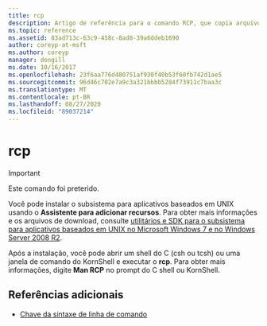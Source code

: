 ```yaml
---
title: rcp
description: Artigo de referência para o comando RCP, que copia arquivos entre computadores. Este comando foi preterido e não tem garantia de suporte em versões futuras do Windows.
ms.topic: reference
ms.assetid: 83ad713c-63c9-458c-8ad8-39a6ddeb1690
author: coreyp-at-msft
ms.author: coreyp
manager: dongill
ms.date: 10/16/2017
ms.openlocfilehash: 23f6aa776d480751af930f40b53f60fb742d1ae5
ms.sourcegitcommit: 96d46c702e7a9c3a321bbbb5284f73911c7baa3c
ms.translationtype: MT
ms.contentlocale: pt-BR
ms.lasthandoff: 08/27/2020
ms.locfileid: "89037214"
---
```

# <a name="rcp"></a>rcp

>[!IMPORTANT]
> Este comando foi preterido.

Você pode instalar o subsistema para aplicativos baseados em UNIX usando o **Assistente para adicionar recursos**. Para obter mais informações e os arquivos de download, consulte [utilitários e SDK para o subsistema para aplicativos baseados em UNIX no Microsoft Windows 7 e no Windows Server 2008 R2](https://www.microsoft.com/download/details.aspx?id=2391).

Após a instalação, você pode abrir um shell do C (csh ou tcsh) ou uma janela de comando do KornShell e executar o **rcp**. Para obter mais informações, digite **Man RCP** no prompt do C shell ou KornShell.

## <a name="additional-references"></a>Referências adicionais

- [Chave da sintaxe de linha de comando](command-line-syntax-key.md)